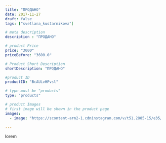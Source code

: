 ```yaml
---
title: "ПРОДАНО"
date: 2017-11-27
draft: false
tags: ["svetlana_kustarnikova"]

# meta description
description : "ПРОДАНО"

# product Price
price: "3000"
priceBefore: "3600.0"

# Product Short Description
shortDescription: "ПРОДАНО"

#product ID
productID: "BcAULvHFvsl"

# type must be "products"
type: "products"

# product Images
# first image will be shown in the product page
images:
  - image: "https://scontent-arn2-1.cdninstagram.com/v/t51.2885-15/e35/23969755_2087041368248680_2409815294047420416_n.jpg?se=7&tp=1&_nc_ht=scontent-arn2-1.cdninstagram.com&_nc_cat=104&_nc_ohc=ArMNh3SuGxsAX8fbiTX&ccb=7-4&oh=67d4098eeb412acb195ebf43663b1ee1&oe=60841BDA&ig_cache_key=MTY1NzQxMzQzMDMwMTYyMTAyOQ%3D%3D.2-ccb7-4"

---
```

lorem

